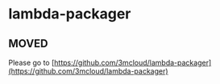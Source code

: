 # lambda-packager

## MOVED 
Please go to [https://github.com/3mcloud/lambda-packager](https://github.com/3mcloud/lambda-packager)
